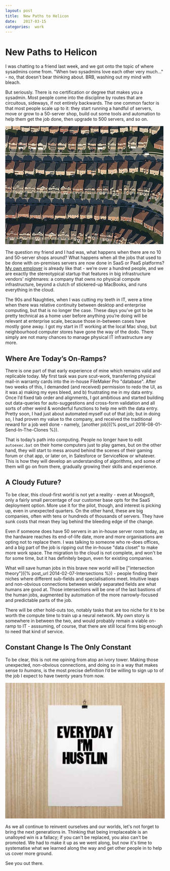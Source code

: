 ```yaml
---
layout: post
title:  New Paths to Helicon 
date:   2017-03-15 
categories:  work 
---
```


# New Paths to Helicon


I was chatting to a friend last week, and we got onto the topic of where sysadmins come from. "When two sysadmins love each other very much…" - no, that doesn't bear thinking about. BRB, washing out my mind with bleach.

But seriously. There is no certification or degree that makes you a sysadmin. Most people come into the discipline by routes that are circuitous, sideways, if not entirely backwards. The one common factor is that most people scale up to it: they start running a handful of servers, move or grow to a 50-server shop, build out some tools and automation to help them get the job done, then upgrade to 500 servers, and so on.

![|500x0](/images/193758.jpg)

The question my friend and I had was, what happens when there are no 10 and 50-server shops around? What happens when all the jobs that used to be done with on-premises servers are now done in SaaS or PaaS platforms? [My own employer](http://www.moogsoft.com) is already like that - we’re over a hundred people, and we are exactly the stereotypical startup that features in big infrastructure vendors' nightmares: a company that owns no physical compute infrastructure, beyond a clutch of stickered-up MacBooks, and runs everything in the cloud.

The 90s and Naughties, when I was cutting my teeth in IT, were a time when there was relative continuity between desktop and enterprise computing, but that is no longer the case. These days you’ve got to be pretty technical as a home user before anything you’re doing will be relevant at enterprise scale, because those in-between cases have mostly gone away. I got my start in IT working at the local Mac shop, but neighbourhood computer stores have gone the way of the dodo. There simply are not many chances to manage physical IT infrastructure any more.

## Where Are Today’s On-Ramps?

There is one part of that early experience of mine which remains valid and replicable today. My first task was pure scut-work, transferring physical mail-in warranty cards into the in-house FileMaker Pro "database". After two weeks of this, I demanded (and received) permission to redo the UI, as it was a) making my eyes bleed, and b) frustrating me in my data entry. Once I’d fixed tab order and alignments, I got ambitious and started building out data-queries for auto-suggestions and cross-form validation and all sorts of other weird & wonderful functions to help me with the data entry. Pretty soon, I had just about automated myself out of that job; but in doing so, I had proven my value to the company, and received the traditional reward for a job well done - namely, [another job]({% post_url 2016-08-01-Send-In-The-Clones %}).

That is today’s path into computing. People no longer have to edit `autoexec.bat` on their home computers just to play games, but on the other hand, they will start to mess around behind the scenes of their gaming forum or chat app, or later on, in Salesforce or ServiceNow or whatever. This is how they will develop an understanding of algorithms, and some of them will go on from there, gradually growing their skills and experience.

## A Cloudy Future?

To be clear, this cloud-first world is not yet a reality - even at Moogsoft, only a fairly small percentage of our customer base opts for the SaaS deployment option. More use it for the pilot, though, and interest is picking up, even in unexpected quarters. On the other hand, these are big companies, often with tens or hundreds of thousands of servers. They have sunk costs that mean they lag behind the bleeding edge of the change.

Even if someone does have 50 servers in an in-house server room today, as the hardware reaches its end-of-life date, more and more organisations are opting not to replace them. I was talking to someone who re-does offices, and a big part of the job is ripping out the in-house "data closet" to make more work space. The migration to the cloud is not complete, and won't be for some time, but it has definitely begun, even for existing companies.

What will save human jobs in this brave new world will be ["intersection theory"]({% post_url 2014-02-07-Intersections %}) - people finding their niches where different sub-fields and specialisations meet. Intuitive leaps and non-obvious connections between widely separated fields are what humans are good at. Those intersections will be one of the last bastions of the human jobs, augmented by automation of the more narrowly-focused and predictable parts of the job.

There will be other hold-outs too, notably tasks that are too niche for it to be worth the compute time to train up a neural network. My own story is somewhere in between the two, and would probably remain a viable on-ramp to IT - asssuming, of course, that there are still local firms big enough to need that kind of service.

## Constant Change Is The Only Constant

To be clear, this is not me opining from atop an ivory tower. Making those unexpected, non-obvious connections, and doing so in a way that makes sense *to humans*, is the most precise definition I’d be willing to sign up to of the job I expect to have twenty years from now.

![|590x0](/images/193659.jpg)

As we all continue to reinvent ourselves and our worlds, let's not forget to bring the next generations in. Thinking that being irreplaceable is an unalloyed win is a fallacy; if you can't be replaced, you also can't be promoted. We had to make it up as we went along, but now it's time to systematise what we learned along the way and get other people in to help us cover more ground.

See you out there.

                                                      